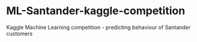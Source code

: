 # ML-Santander-kaggle-competition
Kaggle Machine Learning competition - predicting behaviour of Santander customers
